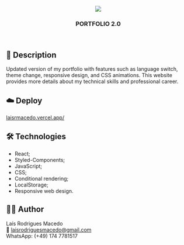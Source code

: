 <p align="center">
  <img src="https://media.licdn.com/dms/image/D4E22AQEbPccASLkxKg/feedshare-shrink_1280/0/1689371962868?e=1692835200&v=beta&t=T1zk_leFaV-U6kRJJNKo1U6YbHvNqLWyt8pNftOssGU" />
</p>
<h3 align="center">PORTFOLIO 2.0</h3>
<br>

## 📝 Description

Updated version of my portfolio with features such as language switch, theme change, responsive design, and CSS animations. This website provides more details about my technical skills and professional career.

## ☁️ Deploy

[laisrmacedo.vercel.app/](https://laisrmacedo.vercel.app/)

## 🛠 Technologies

- React; 
- Styled-Components;
- JavaScript;
- CSS;
- Conditional rendering;
- LocalStorage;
- Responsive web design.

## 👩‍💻 Author

Laís Rodrigues Macedo <br>
📧 laisrodriguesmacedo@gmail.com <br>
WhatsApp: (+49) 174 7781517

